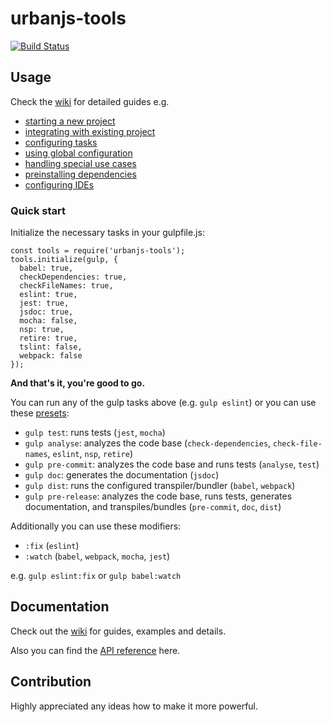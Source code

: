 # urbanjs-tools
[![Build Status](https://travis-ci.org/urbanjs/tools.svg?branch=master)](https://travis-ci.org/urbanjs/tools)

## Usage

Check the [wiki](https://github.com/urbanjs/tools/wiki) for detailed guides e.g.
- [starting a new project](https://github.com/urbanjs/tools/wiki/3.1---How-to-start-new-project)
- [integrating with existing project](https://github.com/urbanjs/tools/wiki/3.2---How-to-integrate-with-existing-project)
- [configuring tasks](https://github.com/urbanjs/tools/wiki/3.3-How-to-configure-tasks)
- [using global configuration](https://github.com/urbanjs/tools/wiki/3.4-How-to-use-globals)
- [handling special use cases](https://github.com/urbanjs/tools/wiki/3.5---How-to-handle-special-use-cases)
- [preinstalling dependencies](https://github.com/urbanjs/tools/wiki/3.6---How-to-preinstall-dependencies)
- [configuring IDEs](https://github.com/urbanjs/tools/wiki/3.7---How-to-configure-the-editors)

### Quick start

Initialize the necessary tasks in your gulpfile.js:
```
const tools = require('urbanjs-tools');
tools.initialize(gulp, {
  babel: true,
  checkDependencies: true,
  checkFileNames: true,
  eslint: true,
  jest: true,
  jsdoc: true,
  mocha: false,
  nsp: true,
  retire: true,
  tslint: false,
  webpack: false
});
```

**And that's it, you're good to go.**

You can run any of the gulp tasks above (e.g. ```gulp eslint```) or you can use these [presets](https://github.com/urbanjs/tools/wiki/3---Usage#available-presets):
- `gulp test`: runs tests (```jest```, ```mocha```)
- `gulp analyse`: analyzes the code base (```check-dependencies```, ```check-file-names```, ```eslint```, ```nsp```, ```retire```)
- `gulp pre-commit`: analyzes the code base and runs tests (```analyse```, ```test```)
- `gulp doc`: generates the documentation (```jsdoc```)
- `gulp dist`: runs the configured transpiler/bundler (```babel```, ```webpack```)
- `gulp pre-release`: analyzes the code base, runs tests, generates documentation, and transpiles/bundles (```pre-commit```, ```doc```, ```dist```)

Additionally you can use these modifiers:
- `:fix` (`eslint`)
- `:watch` (`babel`, `webpack`, `mocha`, `jest`)

e.g. `gulp eslint:fix` or `gulp babel:watch`

## Documentation
Check out the [wiki](https://github.com/urbanjs/tools/wiki) for guides, examples and details.

Also you can find the [API reference](http://urbanjs.github.io/tools/) here.

## Contribution
Highly appreciated any ideas how to make it more powerful.
